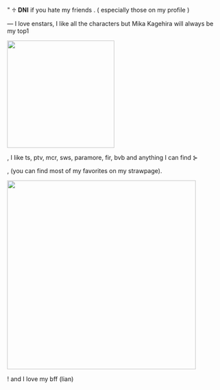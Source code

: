 "  ♱   𝐃𝐍𝐈 if you hate my friends . ( especially those on my profile ) 

— I love enstars, I like all the characters but Mika Kagehira will always be my top1 

 <img src= "https://files.catbox.moe/5wv57j.webp" width="250" height="alto"/>

 , I like ts, ptv, mcr, sws, paramore, fir, bvb and anything I can find ⊱
  
 , (you can find most of my favorites on my strawpage).

 <img src= "https://files.catbox.moe/jg29f8.gif" width="440" height="alto"/>

   ! and I love my bff (lian)
